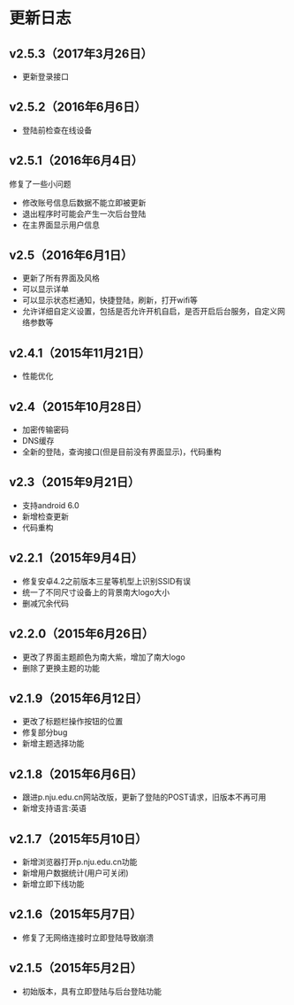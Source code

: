 更新日志
====
<h2>v2.5.3（2017年3月26日）</h2>

- 更新登录接口

<h2>v2.5.2（2016年6月6日）</h2>

- 登陆前检查在线设备

<h2>v2.5.1（2016年6月4日）</h2>
修复了一些小问题 

- 修改账号信息后数据不能立即被更新
- 退出程序时可能会产生一次后台登陆
- 在主界面显示用户信息

<h2>v2.5（2016年6月1日）</h2>

- 更新了所有界面及风格
- 可以显示详单
- 可以显示状态栏通知，快捷登陆，刷新，打开wifi等
- 允许详细自定义设置，包括是否允许开机自启，是否开启后台服务，自定义网络参数等

<h2>v2.4.1（2015年11月21日）</h2>

- 性能优化

<h2>v2.4（2015年10月28日）</h2>

- 加密传输密码
- DNS缓存
- 全新的登陆，查询接口(但是目前没有界面显示)，代码重构

<h2>v2.3（2015年9月21日）</h2>

- 支持android 6.0
- 新增检查更新
- 代码重构

<h2>v2.2.1（2015年9月4日）</h2>

- 修复安卓4.2之前版本三星等机型上识别SSID有误
- 统一了不同尺寸设备上的背景南大logo大小
- 删减冗余代码

<h2>v2.2.0（2015年6月26日）</h2>

- 更改了界面主题颜色为南大紫，增加了南大logo
- 删除了更换主题的功能

<h2>v2.1.9（2015年6月12日）</h2>

- 更改了标题栏操作按钮的位置
- 修复部分bug
- 新增主题选择功能

<h2>v2.1.8（2015年6月6日）</h2>

- 跟进p.nju.edu.cn网站改版，更新了登陆的POST请求，旧版本不再可用
- 新增支持语言:英语

<h2>v2.1.7（2015年5月10日）</h2>

- 新增浏览器打开p.nju.edu.cn功能
- 新增用户数据统计(用户可关闭)
- 新增立即下线功能

<h2>v2.1.6（2015年5月7日）</h2>

- 修复了无网络连接时立即登陆导致崩溃

<h2>v2.1.5（2015年5月2日）</h2>

- 初始版本，具有立即登陆与后台登陆功能